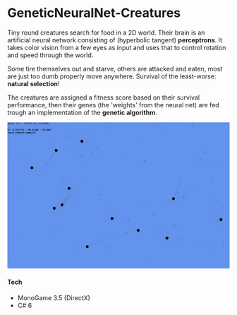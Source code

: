 # GeneticNeuralNet-Creatures

Tiny round creatures search for food in a 2D world. Their brain is an artificial neural network consisting of (hyperbolic tangent) **perceptrons**. It takes color vision from a few eyes as input and uses that to control rotation and speed through the world.

Some tire themselves out and starve, others are attacked and eaten, most are just too dumb properly move anywhere. Survival of the least-worse: **natural selection**!

The creatures are assigned a fitness score based on their survival performance, then their genes (the 'weights' from the neural net) are fed trough an implementation of the **genetic algorithm**.

![Demo](readme_demo.gif)

#### Tech
- MonoGame 3.5 (DirectX)
- C# 6